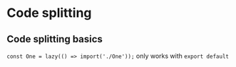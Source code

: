 # Code splitting

## Code splitting basics

`const One = lazy(() => import('./One'));` only works with `export default`
